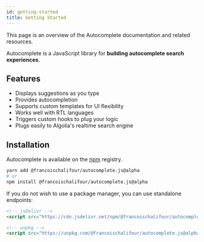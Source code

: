```yaml
---
id: getting-started
title: Getting Started
---
```


This page is an overview of the Autocomplete documentation and related resources.

Autocomplete is a JavaScript library for **building autocomplete search experiences**.

## Features

- Displays suggestions as you type
- Provides autocompletion
- Supports custom templates for UI flexibility
- Works well with RTL languages
- Triggers custom hooks to plug your logic
- Plugs easily to Algolia's realtime search engine

## Installation

Autocomplete is available on the [npm](https://www.npmjs.com/) registry.

```sh
yarn add @francoischalifour/autocomplete.js@alpha
# or
npm install @francoischalifour/autocomplete.js@alpha
```

If you do not wish to use a package manager, you can use standalone endpoints:

```html
<!-- jsDelivr -->
<script src="https://cdn.jsdelivr.net/npm/@francoischalifour/autocomplete.js@alpha"></script>

<!-- unpkg -->
<script src="https://unpkg.com/@francoischalifour/autocomplete.js@alpha"></script>
```
